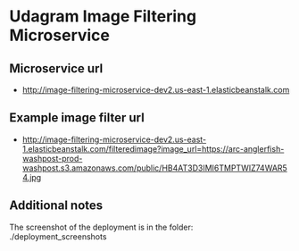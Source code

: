 # Udagram Image Filtering Microservice

## Microservice url
- http://image-filtering-microservice-dev2.us-east-1.elasticbeanstalk.com

## Example image filter url
- http://image-filtering-microservice-dev2.us-east-1.elasticbeanstalk.com/filteredimage?image_url=https://arc-anglerfish-washpost-prod-washpost.s3.amazonaws.com/public/HB4AT3D3IMI6TMPTWIZ74WAR54.jpg

## Additional notes
The screenshot of the deployment is in the folder: ./deployment_screenshots
